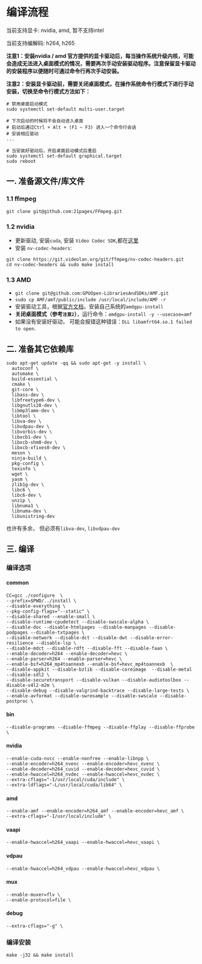 # 编译流程

当前支持显卡: nvidia, amd, 暂不支持intel

当前支持编解码: h264, h265


**注意1：安装nvidia / amd 官方提供的显卡驱动后，每当操作系统升级内核，可能会造成无法进入桌面模式的情况，需要再次手动安装驱动程序。注意保留显卡驱动的安装程序以便随时可通过命令行再次手动安装。**

**注意2：安装显卡驱动前，需要关闭桌面模式，在操作系统命令行模式下进行手动安装，切换至命令行模式方法如下：**
```
# 禁用桌面启动模式
sudo systemctl set-default multi-user.target 

# 下次启动的时候将不会自动进入桌面
# 启动后通过Ctrl + Alt + (F1 ~ F3) 进入一个命令行会话
# 安装相应驱动
...

# 当安装好驱动后，开启桌面启动模式后重启
sudo systemctl set-default graphical.target
sudo reboot
```

## 一. 准备源文件/库文件

### 1.1 ffmpeg

```shell
git clone git@github.com:21pages/FFmpeg.git
```
### 1.2 nvidia

* 更新驱动, 安装`cuda`, 安装 `Video Codec SDK`,都在[这里](https://developer.nvidia.com/nvidia-video-codec-sdk/download)
* 安装 `nv-codec-headers`:
```shell
git clone https://git.videolan.org/git/ffmpeg/nv-codec-headers.git
cd nv-codec-headers && sudo make install
```

### 1.3 AMD

* `git clone git@github.com:GPUOpen-LibrariesAndSDKs/AMF.git`
* `sudo cp AMF/amf/public/include /usr/local/include/AMF -r`
* 安装驱动工具，根据[官方文档](https://amdgpu-install.readthedocs.io/en/latest/install-prereq.html#downloading-the-installer-package)，安装自己系统的`amdgpu-install`
* **关闭桌面模式（参考`注意2`）**，运行命令：`amdgpu-install -y --usecase=amf`
* 如果没有安装好驱动， 可能会报错这种错误：`DLL libamfrt64.so.1 failed to open`.


## 二. 准备其它依赖库

```
sudo apt-get update -qq && sudo apt-get -y install \
  autoconf \
  automake \
  build-essential \
  cmake \
  git-core \
  libass-dev \
  libfreetype6-dev \
  libgnutls28-dev \
  libmp3lame-dev \
  libtool \
  libva-dev \
  libvdpau-dev \
  libvorbis-dev \
  libxcb1-dev \
  libxcb-shm0-dev \
  libxcb-xfixes0-dev \
  meson \
  ninja-build \
  pkg-config \
  texinfo \
  wget \
  yasm \
  zlib1g-dev \
  libc6 \
  libc6-dev \
  unzip \
  libnuma1 \
  libnuma-dev \
  libunistring-dev
```
也许有多余， 但必须有`libva-dev`, `libvdpau-dev`

## 三. 编译

### 编译选项

#### common
```shell
CC=gcc ./configure  \
--prefix=$PWD/../install \
--disable-everything \
--pkg-config-flags="--static" \
--disable-shared --enable-small \
--disable-runtime-cpudetect --disable-swscale-alpha \
--disable-doc --disable-htmlpages --disable-manpages --disable-podpages --disable-txtpages \
--disable-network --disable-dct --disable-dwt --disable-error-resilience --disable-lsp \
--disable-mdct --disable-rdft --disable-fft --disable-faan \
--enable-decoder=h264 --enable-decoder=hevc \
--enable-parser=h264 --enable-parser=hevc \
--enable-bsf=h264_mp4toannexb --enable-bsf=hevc_mp4toannexb  \
--disable-appkit --disable-bzlib --disable-coreimage  --disable-metal --disable-sdl2 \
--disable-securetransport --disable-vulkan --disable-audiotoolbox --disable-v4l2-m2m \
--disable-debug --disable-valgrind-backtrace --disable-large-tests \
--enable-avformat --disable-swresample --disable-swscale --disable-postproc \
```
#### bin
```shell
--disable-programs --disable-ffmpeg --disable-ffplay --disable-ffprobe \
```
#### nvidia
```shell
--enable-cuda-nvcc --enable-nonfree --enable-libnpp \
--enable-encoder=h264_nvenc --enable-encoder=hevc_nvenc \
--enable-decoder=h264_cuvid --enable-decoder=hevc_cuvid \
--enable-hwaccel=h264_nvdec --enable-hwaccel=hevc_nvdec \
--extra-cflags="-I/usr/local/cuda/include" \
--extra-ldflags="-L/usr/local/cuda/lib64" \
```

#### amd
```shell
--enable-amf --enable-encoder=h264_amf --enable-encoder=hevc_amf \
--extra-cflags="-I/usr/local/include" \
```

#### vaapi
```shell
--enable-hwaccel=h264_vaapi --enable-hwaccel=hevc_vaapi \
```

#### vdpau
```shell
--enable-hwaccel=h264_vdpau --enable-hwaccel=hevc_vdpau \
```

#### mux
```shell
--enable-muxer=flv \
--enable-protocol=file \
```

#### debug
```shell
--extra-cflags="-g" \
```

### 编译安装
`make -j32 && make install`
